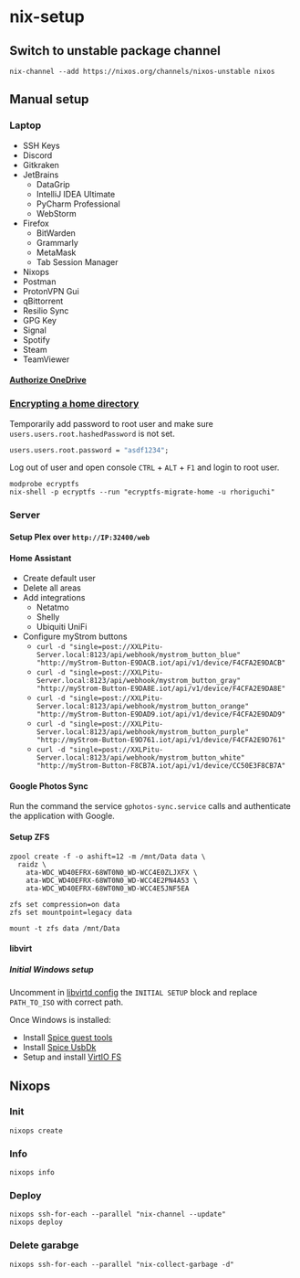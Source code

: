 # nix-setup

## Switch to unstable package channel

```console
nix-channel --add https://nixos.org/channels/nixos-unstable nixos
```

## Manual setup

### Laptop

- SSH Keys
- Discord
- Gitkraken
- JetBrains
  - DataGrip
  - IntelliJ IDEA Ultimate
  - PyCharm Professional
  - WebStorm
- Firefox
  - BitWarden
  - Grammarly
  - MetaMask
  - Tab Session Manager
- Nixops
- Postman
- ProtonVPN Gui
- qBittorrent
- Resilio Sync
- GPG Key
- Signal
- Spotify
- Steam
- TeamViewer

#### [Authorize OneDrive](https://github.com/abraunegg/onedrive/blob/master/docs/USAGE.md#authorize-the-application-with-your-onedrive-account)

### [Encrypting a home directory](https://wiki.archlinux.org/title/ECryptfs#Encrypting_a_home_directory)

Temporarily add password to root user and make sure `users.users.root.hashedPassword` is not set.

```nix
users.users.root.password = "asdf1234";
```

Log out of user and open console `CTRL` + `ALT` + `F1` and login to root user.

```console
modprobe ecryptfs
nix-shell -p ecryptfs --run "ecryptfs-migrate-home -u rhoriguchi"
```

### Server

#### Setup Plex over `http://IP:32400/web`

#### Home Assistant

- Create default user
- Delete all areas
- Add integrations
  - Netatmo
  - Shelly
  - Ubiquiti UniFi
- Configure myStrom buttons
  - `curl -d "single=post://XXLPitu-Server.local:8123/api/webhook/mystrom_button_blue" "http://myStrom-Button-E9DACB.iot/api/v1/device/F4CFA2E9DACB"`
  - `curl -d "single=post://XXLPitu-Server.local:8123/api/webhook/mystrom_button_gray" "http://myStrom-Button-E9DA8E.iot/api/v1/device/F4CFA2E9DA8E"`
  - `curl -d "single=post://XXLPitu-Server.local:8123/api/webhook/mystrom_button_orange" "http://myStrom-Button-E9DAD9.iot/api/v1/device/F4CFA2E9DAD9"`
  - `curl -d "single=post://XXLPitu-Server.local:8123/api/webhook/mystrom_button_purple" "http://myStrom-Button-E9D761.iot/api/v1/device/F4CFA2E9D761"`
  - `curl -d "single=post://XXLPitu-Server.local:8123/api/webhook/mystrom_button_white" "http://myStrom-Button-F8CB7A.iot/api/v1/device/CC50E3F8CB7A"`

#### Google Photos Sync

Run the command the service `gphotos-sync.service` calls and authenticate the application with Google.

#### Setup ZFS

```console
zpool create -f -o ashift=12 -m /mnt/Data data \
  raidz \
    ata-WDC_WD40EFRX-68WT0N0_WD-WCC4E0ZLJXFX \
    ata-WDC_WD40EFRX-68WT0N0_WD-WCC4E2PN4A53 \
    ata-WDC_WD40EFRX-68WT0N0_WD-WCC4E5JNF5EA

zfs set compression=on data
zfs set mountpoint=legacy data

mount -t zfs data /mnt/Data
```

#### libvirt

##### Initial Windows setup

Uncomment in [libvirtd config](configuration/devices/headless/server/libvirtd/default.nix) the `INITIAL SETUP` block and replace `PATH_TO_ISO` with correct path.

Once Windows is installed:

- Install [Spice guest tools](https://www.spice-space.org/download.html#windows-binaries)
- Install [Spice UsbDk](https://www.spice-space.org/download.html#windows-installers)
- Setup and install [VirtIO FS](https://virtio-fs.gitlab.io/howto-windows.html)

## Nixops

### Init

```console
nixops create
```

### Info

```console
nixops info
```

### Deploy

```console
nixops ssh-for-each --parallel "nix-channel --update"
nixops deploy
```

### Delete garabge

```console
nixops ssh-for-each --parallel "nix-collect-garbage -d"
```
